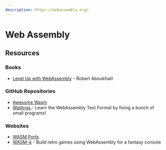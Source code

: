 ```yaml
---
description: https://webassembly.org/
---
```


# Web Assembly

## Resources

### Books

* [Level Up with WebAssembly](https://www.levelupwasm.com/) - Robert Aboukhalil

### GitHub Repositories

* [Awesome Wasm](https://github.com/mbasso/awesome-wasm)
* [Watlings ](https://github.com/EmNudge/watlings)- Learn the WebAssembly Text Format by fixing a bunch of small programs!

### Websites

* [WASM Ports](https://www.antvaset.com/wasm-ports)
* [WASM-4](https://wasm4.org/) - Build retro games using WebAssembly for a fantasy console

